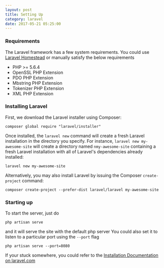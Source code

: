 ```yaml
---
layout: post
title: Setting Up
category: laravel
date: 2017-05-21 05:25:00
---
```

### Requirements  
The Laravel framework has a few system requirements. You could use [Laravel Homestead](https://laravel.com/docs/5.4/homestead) or manually satisfy the below requirements
- PHP >= 5.6.4
- OpenSSL PHP Extension
- PDO PHP Extension
- Mbstring PHP Extension
- Tokenizer PHP Extension
- XML PHP Extension
### Installing Laravel  
First, we download the Laravel installer using Composer:
```shell
composer global require "laravel/installer"
```
Once installed, the `laravel new` command will create a fresh Laravel installation in the directory you specify. For instance, `laravel new my-awesome-site` will create a directory named `nmy-awesome-site` containing a fresh Laravel installation with all of Laravel's dependencies already installed:
```shell
laravel new my-awesome-site
```
Alternatively, you may also install Laravel by issuing the Composer `create-project` command:
```shell
composer create-project --prefer-dist laravel/laravel my-awesome-site
```

### Starting up
To start the server, just do
```shell
php artisan serve
```
and it will serve the site with the default php server
You could also set it to listen to a particular port using the `--port` flag
```shell
php artisan serve --port=8080
```

If your stuck somewhere, you could refer to the [Installation Documentation on laravel.com](https://laravel.com/docs/5.4/installation)
